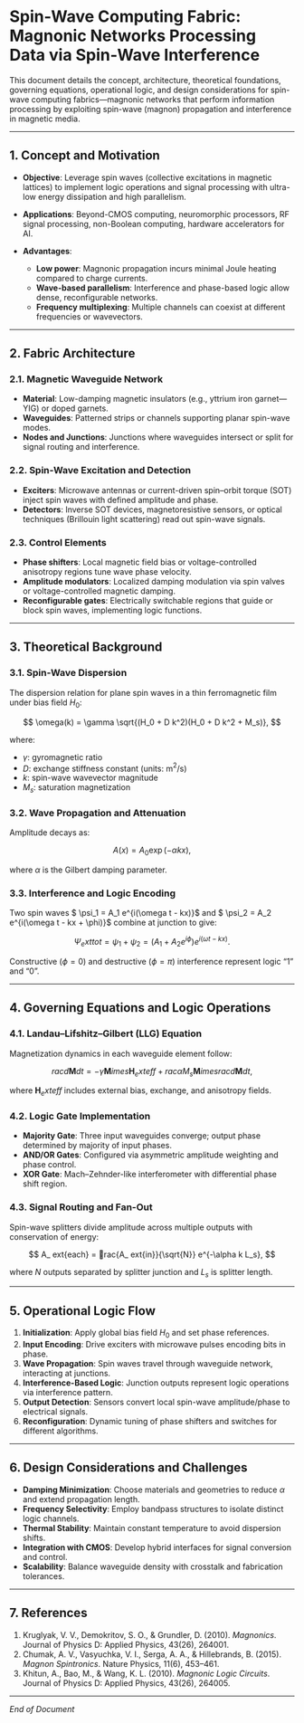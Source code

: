 # Spin-Wave Computing Fabric: Magnonic Networks Processing Data via Spin-Wave Interference

This document details the concept, architecture, theoretical foundations, governing equations, operational logic, and design considerations for spin-wave computing fabrics—magnonic networks that perform information processing by exploiting spin-wave (magnon) propagation and interference in magnetic media.

---

## 1. Concept and Motivation

* **Objective**: Leverage spin waves (collective excitations in magnetic lattices) to implement logic operations and signal processing with ultra-low energy dissipation and high parallelism.
* **Applications**: Beyond-CMOS computing, neuromorphic processors, RF signal processing, non-Boolean computing, hardware accelerators for AI.
* **Advantages**:

  * **Low power**: Magnonic propagation incurs minimal Joule heating compared to charge currents.
  * **Wave-based parallelism**: Interference and phase-based logic allow dense, reconfigurable networks.
  * **Frequency multiplexing**: Multiple channels can coexist at different frequencies or wavevectors.

---

## 2. Fabric Architecture

### 2.1. Magnetic Waveguide Network

* **Material**: Low-damping magnetic insulators (e.g., yttrium iron garnet—YIG) or doped garnets.
* **Waveguides**: Patterned strips or channels supporting planar spin-wave modes.
* **Nodes and Junctions**: Junctions where waveguides intersect or split for signal routing and interference.

### 2.2. Spin-Wave Excitation and Detection

* **Exciters**: Microwave antennas or current-driven spin–orbit torque (SOT) inject spin waves with defined amplitude and phase.
* **Detectors**: Inverse SOT devices, magnetoresistive sensors, or optical techniques (Brillouin light scattering) read out spin-wave signals.

### 2.3. Control Elements

* **Phase shifters**: Local magnetic field bias or voltage-controlled anisotropy regions tune wave phase velocity.
* **Amplitude modulators**: Localized damping modulation via spin valves or voltage-controlled magnetic damping.
* **Reconfigurable gates**: Electrically switchable regions that guide or block spin waves, implementing logic functions.

---

## 3. Theoretical Background

### 3.1. Spin-Wave Dispersion

The dispersion relation for plane spin waves in a thin ferromagnetic film under bias field $H_0$:

$$
\omega(k) = \gamma \sqrt{(H_0 + D k^2)(H_0 + D k^2 + M_s)},
$$

where:

* $\gamma$: gyromagnetic ratio
* $D$: exchange stiffness constant (units: m$^2$/s)
* $k$: spin-wave wavevector magnitude
* $M_s$: saturation magnetization

### 3.2. Wave Propagation and Attenuation

Amplitude decays as:

$$
A(x) = A_0 \exp(-\alpha k x),
$$

where $\alpha$ is the Gilbert damping parameter.

### 3.3. Interference and Logic Encoding

Two spin waves $ \psi_1 = A_1 e^{i(\omega t - kx)}$ and $ \psi_2 = A_2 e^{i(\omega t - kx + \phi)}$ combine at junction to give:

$$
\Psi_	ext{tot} = \psi_1 + \psi_2 = (A_1 + A_2 e^{i\phi}) e^{i(\omega t - kx)}.
$$

Constructive ($\phi = 0$) and destructive ($\phi = \pi$) interference represent logic “1” and “0”.

---

## 4. Governing Equations and Logic Operations

### 4.1. Landau–Lifshitz–Gilbert (LLG) Equation

Magnetization dynamics in each waveguide element follow:

$$
rac{d\mathbf{M}}{dt} = -\gamma \mathbf{M} 	imes \mathbf{H}_	ext{eff} + rac{\alpha}{M_s} \mathbf{M} 	imes rac{d\mathbf{M}}{dt},
$$

where $\mathbf{H}_	ext{eff}$ includes external bias, exchange, and anisotropy fields.

### 4.2. Logic Gate Implementation

* **Majority Gate**: Three input waveguides converge; output phase determined by majority of input phases.
* **AND/OR Gates**: Configured via asymmetric amplitude weighting and phase control.
* **XOR Gate**: Mach–Zehnder-like interferometer with differential phase shift region.

### 4.3. Signal Routing and Fan-Out

Spin-wave splitters divide amplitude across multiple outputs with conservation of energy:

$$
A_	ext{each} = rac{A_	ext{in}}{\sqrt{N}} e^{-\alpha k L_s},
$$

where $N$ outputs separated by splitter junction and $L_s$ is splitter length.

---

## 5. Operational Logic Flow

1. **Initialization**: Apply global bias field $H_0$ and set phase references.
2. **Input Encoding**: Drive exciters with microwave pulses encoding bits in phase.
3. **Wave Propagation**: Spin waves travel through waveguide network, interacting at junctions.
4. **Interference-Based Logic**: Junction outputs represent logic operations via interference pattern.
5. **Output Detection**: Sensors convert local spin-wave amplitude/phase to electrical signals.
6. **Reconfiguration**: Dynamic tuning of phase shifters and switches for different algorithms.

---

## 6. Design Considerations and Challenges

* **Damping Minimization**: Choose materials and geometries to reduce $\alpha$ and extend propagation length.
* **Frequency Selectivity**: Employ bandpass structures to isolate distinct logic channels.
* **Thermal Stability**: Maintain constant temperature to avoid dispersion shifts.
* **Integration with CMOS**: Develop hybrid interfaces for signal conversion and control.
* **Scalability**: Balance waveguide density with crosstalk and fabrication tolerances.

---

## 7. References

1. Kruglyak, V. V., Demokritov, S. O., & Grundler, D. (2010). *Magnonics*. Journal of Physics D: Applied Physics, 43(26), 264001.
2. Chumak, A. V., Vasyuchka, V. I., Serga, A. A., & Hillebrands, B. (2015). *Magnon Spintronics*. Nature Physics, 11(6), 453–461.
3. Khitun, A., Bao, M., & Wang, K. L. (2010). *Magnonic Logic Circuits*. Journal of Physics D: Applied Physics, 43(26), 264005.

---

*End of Document*
